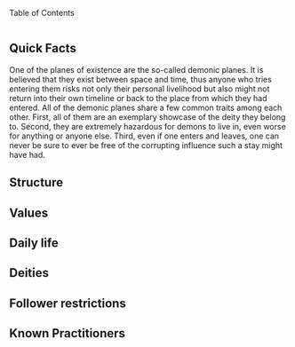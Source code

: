 



Table of Contents
```table-of-contents
```

## Quick Facts

One of the planes of existence are the so-called demonic planes. It is believed that they exist between space and time, thus anyone who tries entering them risks not only their personal livelihood but also might not return into their own timeline or back to the place from which they had entered. All of the demonic planes share a few common traits among each other. First, all of them are an exemplary showcase of the deity they belong to. Second, they are extremely hazardous for demons to live in, even worse for anything or anyone else. Third, even if one enters and leaves, one can never be sure to ever be free of the corrupting influence such a stay might have had. 

## Structure



## Values



## Daily life



## Deities


## Follower restrictions


## Known Practitioners







